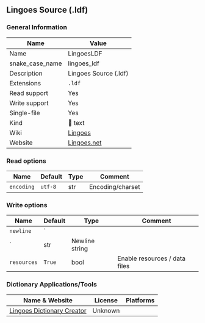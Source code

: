 
## Lingoes Source (.ldf) ##

### General Information ###
Name | Value
---- | -------
Name | LingoesLDF
snake_case_name | lingoes_ldf
Description | Lingoes Source (.ldf)
Extensions | `.ldf`
Read support | Yes
Write support | Yes
Single-file | Yes
Kind | 📝 text
Wiki | [Lingoes](https://en.wikipedia.org/wiki/Lingoes)
Website | [Lingoes.net](http://www.lingoes.net/en/dictionary/dict_format.php)


### Read options ###
Name | Default | Type | Comment
---- | ------- | ---- | -------
`encoding` | `utf-8` | str | Encoding/charset

### Write options ###
Name | Default | Type | Comment
---- | ------- | ---- | -------
`newline` | `
` | str | Newline string
`resources` | `True` | bool | Enable resources / data files



### Dictionary Applications/Tools ###
Name & Website | License | Platforms
-------------- | ------- | ---------
[Lingoes Dictionary Creator](http://www.lingoes.net/en/dictionary/dict_format.php) | Unknown | 
